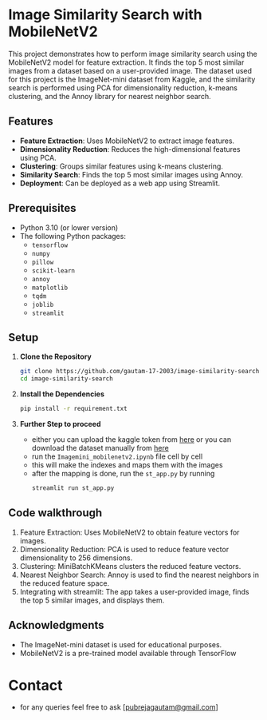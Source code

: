 # Image Similarity Search with MobileNetV2

This project demonstrates how to perform image similarity search using the MobileNetV2 model for feature extraction. It finds the top 5 most similar images from a dataset based on a user-provided image. The dataset used for this project is the ImageNet-mini dataset from Kaggle, and the similarity search is performed using PCA for dimensionality reduction, k-means clustering, and the Annoy library for nearest neighbor search.

## Features

- **Feature Extraction**: Uses MobileNetV2 to extract image features.
- **Dimensionality Reduction**: Reduces the high-dimensional features using PCA.
- **Clustering**: Groups similar features using k-means clustering.
- **Similarity Search**: Finds the top 5 most similar images using Annoy.
- **Deployment**: Can be deployed as a web app using Streamlit.

## Prerequisites

- Python 3.10 (or lower version)
- The following Python packages:
  - `tensorflow`
  - `numpy`
  - `pillow`
  - `scikit-learn`
  - `annoy`
  - `matplotlib`
  - `tqdm`
  - `joblib`
  - `streamlit`

## Setup

1. **Clone the Repository**

   ```bash
   git clone https://github.com/gautam-17-2003/image-similarity-search.git
   cd image-similarity-search
   ```

2. **Install the Dependencies**
   ```bash
   pip install -r requirement.txt
   ```
3. **Further Step to proceed**
   - either you can upload the kaggle token from [here](https://www.kaggle.com/settings) or you can download the dataset manually from [here](https://www.kaggle.com/datasets/ifigotin/imagenetmini-1000)
   - run the `Imagemini_mobilenetv2.ipynb` file cell by cell
   - this will make the indexes and maps them with the images
   - after the mapping is done, run the `st_app.py` by running
     ```bash
     streamlit run st_app.py
     ```

## Code walkthrough
1. Feature Extraction: Uses MobileNetV2 to obtain feature vectors for images.
2. Dimensionality Reduction: PCA is used to reduce feature vector dimensionality to 256 dimensions.
3. Clustering: MiniBatchKMeans clusters the reduced feature vectors.
4. Nearest Neighbor Search: Annoy is used to find the nearest neighbors in the reduced feature space.
5. Integrating with streamlit: The app takes a user-provided image, finds the top 5 similar images, and displays them.

## Acknowledgments
- The ImageNet-mini dataset is used for educational purposes.
- MobileNetV2 is a pre-trained model available through TensorFlow

# Contact
- for any queries feel free to ask [pubrejagautam@gmail.com]
